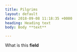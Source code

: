 ```yaml
---
title: Pilgrims
layout: default
date: 2018-09-08 11:18:35 +0000
heading: Heading text
body: Body **text**

---
```

What is this **field**